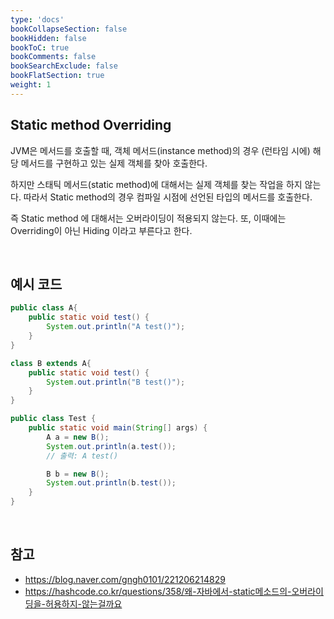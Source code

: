 ```yaml
---
type: 'docs'
bookCollapseSection: false
bookHidden: false
bookToC: true
bookComments: false
bookSearchExclude: false
bookFlatSection: true
weight: 1
---
```


## Static method Overriding

JVM은 메서드를 호출할 때, 객체 메서드(instance method)의 경우 (런타임 시에) 해당 메서드를 구현하고 있는 실제 객체를 찾아 호출한다.

하지만 스태틱 메서드(static method)에 대해서는 실제 객체를 찾는 작업을 하지 않는다. 따라서 Static method의 경우 컴파일 시점에 선언된 타입의 메서드를 호출한다. 

즉 Static method 에 대해서는 오버라이딩이 적용되지 않는다. 또, 이때에는 Overriding이 아닌 Hiding 이라고 부른다고 한다.

<br>

## 예시 코드

```java
public class A{
    public static void test() {
        System.out.println("A test()");
    }
}

class B extends A{
    public static void test() {
        System.out.println("B test()");
    }
}

public class Test {
    public static void main(String[] args) {
        A a = new B();
        System.out.println(a.test()); 
        // 출력: A test()

        B b = new B();
        System.out.println(b.test());
    }
}
```

<br>

## 참고
- https://blog.naver.com/gngh0101/221206214829
- https://hashcode.co.kr/questions/358/왜-자바에서-static메소드의-오버라이딩을-허용하지-않는걸까요